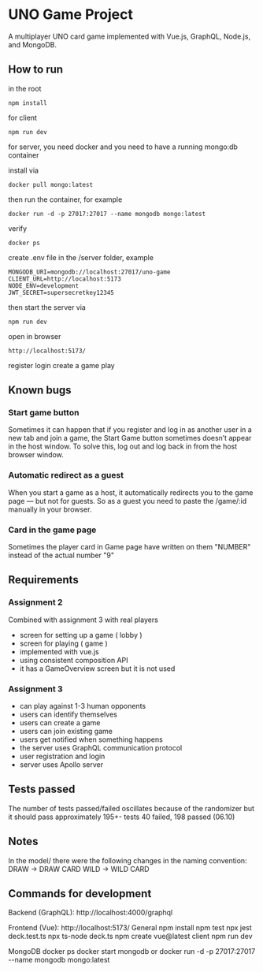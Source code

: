 # UNO Game Project

A multiplayer UNO card game implemented with Vue.js, GraphQL, Node.js, and MongoDB.

## How to run

in the root

    npm install

for client

    npm run dev

for server, you need docker and you need to have a running mongo:db container

install via

    docker pull mongo:latest

then run the container, for example

    docker run -d -p 27017:27017 --name mongodb mongo:latest
  
verify

    docker ps

create .env file in the /server folder, example

    MONGODB_URI=mongodb://localhost:27017/uno-game
    CLIENT_URL=http://localhost:5173
    NODE_ENV=development
    JWT_SECRET=supersecretkey12345

then start the server via

    npm run dev

open in browser

    http://localhost:5173/

register
login
create a game
play

## Known bugs

### Start game button

Sometimes it can happen that if you register and log in as another user in a new tab and join a game, 
the Start Game button sometimes doesn’t appear in the host window.
To solve this, log out and log back in from the host browser window.

### Automatic redirect as a guest

When you start a game as a host, it automatically redirects you to the game page —
but not for guests.
So as a guest you need to paste the /game/:id manually in your browser.

### Card in the game page

Sometimes the player card in Game page have written on them "NUMBER" instead of the actual number "9"

## Requirements

### Assignment 2

Combined with assignment 3 with real players
- screen for setting up a game ( lobby )
- screen for playing ( game )
- implemented with vue.js
- using consistent composition API
- it has a GameOverview screen but it is not used

### Assignment 3

- can play against 1-3 human opponents
- users can identify themselves
- users can create a game
- users can join existing game
- users get notified when something happens
- the server uses GraphQL communication protocol
- user registration and login
- server uses Apollo server

## Tests passed

The number of tests passed/failed oscillates because of the randomizer but it should pass approximately 195+- tests
40 failed, 198 passed (06.10)

## Notes

In the model/ there were the following changes in the naming convention:
DRAW -> DRAW CARD
WILD -> WILD CARD

## Commands for development

Backend (GraphQL):
  http://localhost:4000/graphql

Frontend (Vue):
  http://localhost:5173/
General
  npm install
  npm test
  npx jest deck.test.ts
  npx ts-node deck.ts
  npm create vue@latest client
  npm run dev

MongoDB
  docker ps
  docker start mongodb
or
  docker run -d -p 27017:27017 --name mongodb mongo:latest